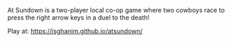 At Sundown is a two-player local co-op game where two cowboys race to press the right arrow keys in a duel to the death!

Play at:
https://isghanim.github.io/atsundown/
